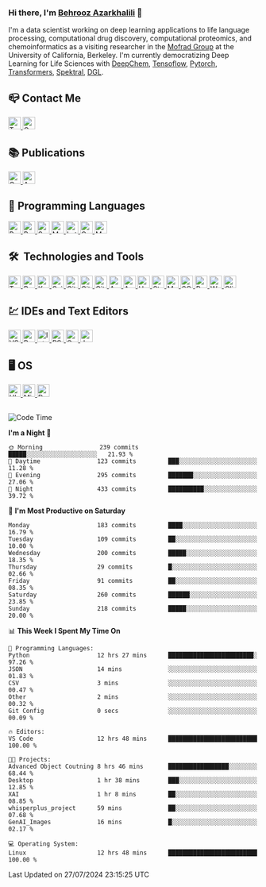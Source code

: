 ### Hi there, I'm [Behrooz Azarkhalili](https://twitter.com/Azarkhalili) 👋

<!--
<img src='Images/Banner.jpeg' alt="banner" height="200" width="500"></img>
-->

I'm a data scientist working on deep learning applications to life language processing, computational drug discovery, computational proteomics, and chemoinformatics as a visiting researcher in the [Mofrad Group](https://llp.berkeley.edu/people/) at the University of California, Berkeley. I'm currently democratizing Deep Learning for Life Sciences with [DeepChem](https://github.com/deepchem/deepchem), [Tensoflow](https://github.com/tensorflow), [Pytorch](https://github.com/pytorch), [Transformers](https://github.com/huggingface/nlp), [Spektral](https://github.com/danielegrattarola/spektral/), [DGL](https://github.com/dmlc/dgl).
<!--- 
- :man_technologist: I’m currently working on democratizing Deep Learning for the Life Sciences with [DeepChem](https://github.com/deepchem/deepchem), [Tensoflow](https://github.com/tensorflow), [Pytorch](https://github.com/pytorch), [Hugginface](https://github.com/huggingface/nlp), [Spektral](https://github.com/danielegrattarola/spektral/), [DGL](https://github.com/dmlc/dgl). I am working on developing sequence and graph-based models for understanding computational proteomics and structural biology.
- 🧠 I'm a `Python`, `R`,  `Scala`, `Linux`, and `Latex` Expert.
- 🌱 I’m currently learning [Huggingface](https://github.com/huggingface/nlp), [Deep Graph Library](https://github.com/dmlc/dgl). 
- :unlock: I'm exploiting `Python`, `Tensorflow`, `Pytorch`, `Scikit-Learn`, `Pandas`, `Transformers`, `Spektral`, and `DGL`.
- :people_holding_hands: I’m looking to collaborate on deep learning for life language processing and computational biology.
- 💬 Ask me about DL, NLP, and Life Language Processing.
- 📫 How to reach me: [Twitter](https://twitter.com/Azarkhalili) | [Email](ermiaazarkhalili@gmail.com)
-->

<!--- 
![](https://komarev.com/ghpvc/?username=your-github-username&color=dc143c&style=plastic)
-->

## :mailbox_closed: Contact Me 
<p align="left"> <a href="https://twitter.com/b_azarkhalili" target="_blank"> <img src="https://img.shields.io/badge/Twitter-282C34?logo=twitter" alt="Twitter logo" title="Twitter" height="25" /> </a> <a href="mailto:ermiaazarkhalili@gmail.com?"> <img src="https://img.shields.io/badge/Gmail-282C34?logo=gmail" alt="Gmail logo" title="Gmail" height="25" /> </a> </p>



## :books: Publications
<p align="left"> <a href="https://scholar.google.com/citations?user=Jid12csAAAAJ&hl=en" target="_blank"> <img src="https://img.shields.io/badge/Google Scholar-282C34?logo=google-scholar&logoColor=4D90FE" alt="Google Scholar logo" title="Google Scholar" height="25" /> </a> <a href="https://arxiv.org/search/stat?searchtype=author&query=Azarkhalili%2C+B" target="_blank"> <img src="https://img.shields.io/badge/Arxiv-282C34?logo=arxiv&logoColor=red" alt="Arxiv logo" title="Arxiv" height="25" /> </a> </p>


## 	:floppy_disk: Programming Languages
<p align="left"> <a href="https://python.org/" target="_blank"> <img src="https://img.shields.io/badge/Python-282C34?logo=Python&logoColor=2BA1B9" alt="Python logo" title="Python" height="25" /> </a> <a href="https://https://www.r-project.org/" target="_blank"> <img src="https://img.shields.io/badge/R-282C34?logo=R&logoColor=6F9BBC" alt="R logo" title="R" height="25" /> </a> <a href="https://scala-lang.org/" target="_blank"> <img src="https://img.shields.io/badge/Scala-282C34?logo=Scala&logoColor=DC322F" alt="Scalalogo" title="Scala" height="25" /> </a> <a href="https://www.mathworks.com/" target="_blank"> <img src="https://img.shields.io/badge/Mathworks-282C34?logo=mathworks&logoColor=F78F10" alt="Matlab logo" title="Matlab" height="25" /> </a> <a href="https://www.latex-project.org/" target="_blank"> <img src="https://img.shields.io/badge/Latex-282C34?logo=latex&logoColor=AFCB1E" alt="Latex logo" title="Latex" height="25" /> </a> <a href="https://www.gnu.org/software/octave" target="_blank"> <img src="https://img.shields.io/badge/Octave-282C34?logo=octave" alt="Octave logo" title="Octave" height="25" /> </a> <a href="https://www.markdownguide.org/cheat-sheet/" target="_blank"> <img src="https://img.shields.io/badge/Markdown-282C34?logo=markdown&logoColor=93C6F4" alt="Markdown logo" title="Markdown" height="25" /> </a> </p>

## 🛠  Technologies and Tools

<p align="left"> <a href="https://tensorflow.org/" target="_blank"> <img src="https://img.shields.io/badge/Tensorflow-282C34?logo=tensorflow" alt="Tensorflow logo" title="Tensorflow" height="25" /> </a> <a href="https://pyotrch.org/" target="_blank"> <img src="https://img.shields.io/badge/Pytorch-282C34?logo=pytorch&style=flat" alt="Pytroch logo" title="Pytorch" height="25" /> </a> <a href="https://keras.io/" target="_blank"> <img src="https://img.shields.io/badge/Keras-282C34?logo=keras&logoColor=D00000" alt="Keras logo" title="Keras" height="25" /> </a> <a href="https://sklearn.org/" target="_blank"> <img src="https://img.shields.io/badge/Scikit Learn-282C34?logo=scikit-learn" alt="ScikitLearn logo" title="Scikit Learn" height="25" /> </a> <a href="https://git-scm.com/" target="_blank"> <img src="https://img.shields.io/badge/Git-282C34?logo=git" alt="Git logo" title="Git" height="25" /> </a>  <a href="https://github.com/" target="_blank"> <img src="https://img.shields.io/badge/GitHub-282C34?logo=github" alt="GitHub logo" title="GitHub" height="25" /> </a> <a href="https://gitlab.com/" target="_blank"> <img src="https://img.shields.io/badge/GitLab-282C34?logo=gitlab" alt="GitLab logo" title="GitLab" height="25" /> </a> <a href="https://spark.apache.org/" target="_blank"> <img src="https://img.shields.io/badge/Apache Spark-282C34?logo=apache-spark" alt="Apache Spark logo" title="Apache Spark" height="25" /> </a>  <a href="https://airflow.apache.org/" target="_blank"> <img src="https://img.shields.io/badge/Apache Airflow-282C34?logo=apache-airflow&logoColor=AFCB1E" alt="Apache Airflow logo" title="Apache Airflow" height="25"/> </a> <a href="https://www.heroku.com/" target="_blank"> <img src="https://img.shields.io/badge/Heroku-282C34?logo=heroku&logoColor=A3AAEB" alt="Heroku logo" title="Heroku" height="25" /> </a> <a href="https://streamlit.io/" target="_blank"> <img src="https://img.shields.io/badge/Streamlit-282C34?logo=streamlit" alt="Streamlit logo" title="Heroku" height="25" /> </a> <a href="https://www.mongodb.com/" target="_blank"> <img src="https://img.shields.io/badge/MongoDB-282C34?logo=mongodb" alt="MongoDB logo" title="MongoDB" height="25" /> </a> <a href="https://www.sqlite.org/" target="_blank"> <img src="https://img.shields.io/badge/SQLite-282C34?logo=sqlite&logoColor=64AEDC" alt="SQLite logo" title="SQLite" height="25"/> </a> <a href="https://www.postgresql.org/" target="_blank"> <img src="https://img.shields.io/badge/PostgreSQL-282C34?logo=postgresql&logoColor=64AEDC" alt="PostgreSQL logo" title="PostgreSQL" height="25"/> </a> <a href="https://www.wakatime.com/" target="_blank"> <img src="https://img.shields.io/badge/WakaTime-282C34?logo=wakatime&logoColor=F75000" alt="WakaTime logo" title="WakaTime" height="25"/> </a> <a href="https://www.clickup.com/" target="_blank"> <img src="https://img.shields.io/badge/ClickUp-282C34?logo=clickup" alt="ClickUp logo" title="ClickUp" height="25"/> </a> </p>

## :chart: IDEs and Text Editors
<p align="left">  </a><a href="https://code.visualstudio.com/" target="_blank"> <img src="https://img.shields.io/badge/Visual Studio Code-282C34?logo=visual-studio-code&logoColor=ffffff" alt="VS Code logo" title="VS Code" height="25" /> </a> <a href="https://https://www.jetbrains.com/pycharm/" target="_blank"> <img src="https://img.shields.io/badge/Pycharm-282C34?logo=pycharm" alt="Pycharm logo" title="Pycharm" height="25" /> </a> <a href="https://www.jetbrains.com/idea/" target="_blank"> <img src="https://img.shields.io/badge/Intellij IDEA-282C34?logo=intellij-idea" alt="Intellij IDEA logo" title="Intellij IDEA" height="25" /> </a> <a href="https://rstudio.com" target="_blank"> <img src="https://img.shields.io/badge/RStudio-282C34?logo=rstudio&logoColor=ffffff" alt="RStudio logo" title="RStudio" height="25" /> </a> </a> <a href="https://colab.google.com" target="_blank"> <img src="https://img.shields.io/badge/Google Colab-282C34?logo=google-colab&logoColor=ffffff" alt="GoogleColab logo" title="Google Colab" height="25" /> </a> <a href="https://jupyter.org/" target="_blank"> <img src="https://img.shields.io/badge/Jupyter-282C34?logo=jupyter&logoColor=ffffff" alt="Jupyter logo" title="Jupyter" height="25" /> </a>  </a></p>


## :desktop_computer: OS
<p align="left">  </a> <a href="https://ubuntu.com/" target="_blank"> <img src="https://img.shields.io/badge/Ubuntu-282C34?logo=ubuntu" alt="Ubuntu logo" title="Ubuntu" height="25" /> </a> <a href="https://linuxmint.com/" target="_blank"> <img src="https://img.shields.io/badge/Linux Mint-282C34?logo=linux-mint" alt="Mint logo" title="Mint" height="25" /> </a> <a href="https://www.debian.org/" target="_blank"> <img src="https://img.shields.io/badge/Debian-282C34?logo=debian&logoColor=D0074E" alt="Debian logo" title="Debian" height="25" /> </a> </p>

##
<!---
![Metrics](https://metrics.lecoq.io/behroozazarkhalili?template=classic&base.community=0&introduction=1&lines=1&introduction.title=true&config.timezone=USA%2FBerkeley)

##
-->

<!---
# 
# [![Behrooz's github stats](https://github-readme-stats.vercel.app/api?username=behroozazarkhalili&show_icons=true&theme=nord)](https://github.com/anuraghazra/github-readme-stats)

# [![willianrod's wakatime stats](https://github-readme-stats.vercel.app/api/wakatime?username=behroozazarkhalili&range=last_7_days&v=2&theme=nord)](https://github.com/anuraghazra/github-readme-stats)

##
-->


<!--START_SECTION:waka-->
![Code Time](http://img.shields.io/badge/Code%20Time-1%2C652%20hrs%2016%20mins-blue)

**I'm a Night 🦉** 

```text
🌞 Morning                239 commits         █████░░░░░░░░░░░░░░░░░░░░   21.93 % 
🌆 Daytime                123 commits         ███░░░░░░░░░░░░░░░░░░░░░░   11.28 % 
🌃 Evening                295 commits         ███████░░░░░░░░░░░░░░░░░░   27.06 % 
🌙 Night                  433 commits         ██████████░░░░░░░░░░░░░░░   39.72 % 
```
📅 **I'm Most Productive on Saturday** 

```text
Monday                   183 commits         ████░░░░░░░░░░░░░░░░░░░░░   16.79 % 
Tuesday                  109 commits         ██░░░░░░░░░░░░░░░░░░░░░░░   10.00 % 
Wednesday                200 commits         █████░░░░░░░░░░░░░░░░░░░░   18.35 % 
Thursday                 29 commits          █░░░░░░░░░░░░░░░░░░░░░░░░   02.66 % 
Friday                   91 commits          ██░░░░░░░░░░░░░░░░░░░░░░░   08.35 % 
Saturday                 260 commits         ██████░░░░░░░░░░░░░░░░░░░   23.85 % 
Sunday                   218 commits         █████░░░░░░░░░░░░░░░░░░░░   20.00 % 
```


📊 **This Week I Spent My Time On** 

```text
💬 Programming Languages: 
Python                   12 hrs 27 mins      ████████████████████████░   97.26 % 
JSON                     14 mins             ░░░░░░░░░░░░░░░░░░░░░░░░░   01.83 % 
CSV                      3 mins              ░░░░░░░░░░░░░░░░░░░░░░░░░   00.47 % 
Other                    2 mins              ░░░░░░░░░░░░░░░░░░░░░░░░░   00.32 % 
Git Config               0 secs              ░░░░░░░░░░░░░░░░░░░░░░░░░   00.09 % 

🔥 Editors: 
VS Code                  12 hrs 48 mins      █████████████████████████   100.00 % 

🐱‍💻 Projects: 
Advanced Object Coutning 8 hrs 46 mins       █████████████████░░░░░░░░   68.44 % 
Desktop                  1 hr 38 mins        ███░░░░░░░░░░░░░░░░░░░░░░   12.85 % 
XAI                      1 hr 8 mins         ██░░░░░░░░░░░░░░░░░░░░░░░   08.85 % 
whisperplus_project      59 mins             ██░░░░░░░░░░░░░░░░░░░░░░░   07.68 % 
GenAI_Images             16 mins             █░░░░░░░░░░░░░░░░░░░░░░░░   02.17 % 

💻 Operating System: 
Linux                    12 hrs 48 mins      █████████████████████████   100.00 % 
```


 Last Updated on 27/07/2024 23:15:25 UTC
<!--END_SECTION:waka-->


<!---
[![Top Langs](https://github-readme-stats.vercel.app/api/top-langs/?username=behroozazarkhalili)](https://github.com/anuraghazra/github-readme-stats)
-->

<!---
# [![Readme Card](https://github-readme-stats.vercel.app/api/pin/?username=tensorflow&repo=Tensorflow&show_owner=true&theme=flag-india)](http://github.com/tensorflow/tensorflow)
# [![Readme Card](https://github-readme-stats.vercel.app/api/pin/?username=deepchem&repo=deepchem&show_owner=true&theme=flag-india)](http://github.com/tensorflow/addons)
-->

## 

<!---
<a href="http://github.com/tensorflow/tensorflow">
  <img align="center" src="https://github-readme-stats.vercel.app/api/pin/?username=tensorflow&repo=Tensorflow&show_owner=true&theme=nord" width="400" height="150" /> 
</a>
<a href="https://github.com/danielegrattarola/spektral/">
  <img align="center" src="https://github-readme-stats.vercel.app/api/pin/?username=danielegrattarola&repo=spektral&show_owner=true&theme=nord" width="400" height="150" /> 
</a>

<a href="http://github.com/tensorflow/addons">
  <img align="center" src="https://github-readme-stats.vercel.app/api/pin/?username=tensorflow&repo=Addons&show_owner=true&theme=nord" width="400" height="150" /> 
</a>
<a href="http://github.com/deepchem/deepchem">
  <img align="center" src="https://github-readme-stats.vercel.app/api/pin/?username=deepchem&repo=deepchem&show_owner=true&theme=nord" width="400" height="150" /> 
</a>

-->
